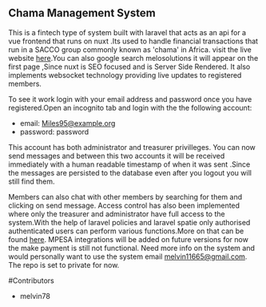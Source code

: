 

## Chama Management System
This is a fintech type of system built with laravel that acts as an api for a vue frontend
that runs on nuxt  .Its used to handle financial transactions that run in a SACCO group commonly known as 'chama' in Africa. visit the live website  [here](https://melosolutions.tech).You can also google search melosolutions it will appear on the first page
,Since nuxt is SEO focused and is Server Side Rendered. It also implements websocket technology providing live updates
to registered members.




To see it work login with your email address and password once you have registered.Open an incognito tab and login with the 
the following account: 
- email: Miles95@example.org
- password: password

This account has both administrator and treasurer privilleges. You can now send messages and between this two accounts it will be received immediately with a human readable timestamp of when it was sent
.Since the messages are persisted to the database even after you logout you will still find them.

Members can also chat with other members by searching for them and clicking on send message. Access control has also been implemented where only the treasurer
and administrator have full access to the system.With the help of laravel policies and laravel spatie only authorised
authenticated users can perform various functions.More on that can be found [here](https://melosolutions.tech/dalapage). MPESA integrations 
will be added on future versions for now the make payment is still not functional. Need more info on the system 
and would personally want to use the system email melvin11665@gmail.com. The repo is set to private for now.






#Contributors
 - melvin78
